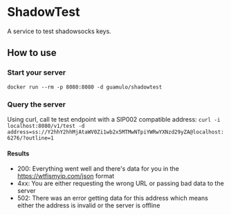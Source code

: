 # ShadowTest

A service to test shadowsocks keys.

## How to use

### Start your server
`docker run --rm -p 8080:8080 -d guamulo/shadowtest`

### Query the server
Using curl, call te test endpoint with a SIP002 compatible address: 
`curl -i localhost:8080/v1/test -d address=ss://Y2hhY2hhMjAtaWV0Zi1wb2x5MTMwNTpiYWRwYXNzd29yZA@localhost:6276/?outline=1`

#### Results
- 200: Everything went well and there's data for you in the https://wtfismyip.com/json format
- 4xx: You are either requesting the wrong URL or passing bad data to the server
- 502: There was an error getting data for this address which means either the address is invalid or the server is offline

